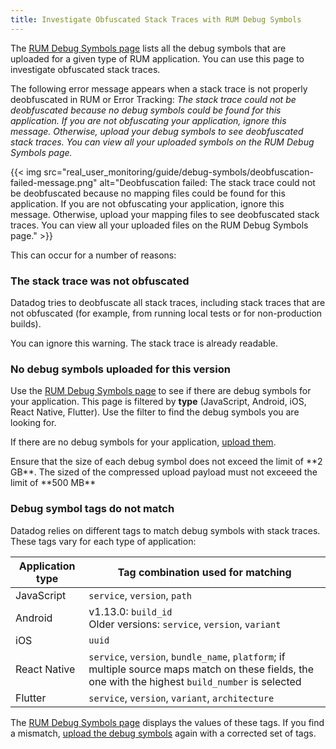 ```yaml
---
title: Investigate Obfuscated Stack Traces with RUM Debug Symbols
---
```


The [RUM Debug Symbols page][1] lists all the debug symbols that are uploaded for a given type of RUM application. You can use this page to investigate obfuscated stack traces.

The following error message appears when a stack trace is not properly deobfuscated in RUM or Error Tracking: _The stack trace could not be deobfuscated because no debug symbols could be found for this application. If you are not obfuscating your application, ignore this message. Otherwise, upload your debug symbols to see deobfuscated stack traces. You can view all your uploaded symbols on the RUM Debug Symbols page._

{{< img src="real_user_monitoring/guide/debug-symbols/deobfuscation-failed-message.png" alt="Deobfuscation failed: The stack trace could not be deobfuscated because no mapping files could be found for this application. If you are not obfuscating your application, ignore this message. Otherwise, upload your mapping files to see deobfuscated stack traces. You can view all your uploaded files on the RUM Debug Symbols page." >}}

This can occur for a number of reasons:

### The stack trace was not obfuscated

Datadog tries to deobfuscate all stack traces, including stack traces that are not obfuscated (for example, from running local tests or for non-production builds).

You can ignore this warning. The stack trace is already readable.

### No debug symbols uploaded for this version

Use the [RUM Debug Symbols page][1] to see if there are debug symbols for your application. This page is filtered by **type** (JavaScript, Android, iOS, React Native, Flutter). Use the filter to find the debug symbols you are looking for.

If there are no debug symbols for your application, [upload them][2].

<div class="alert alert-warning">
Ensure that the size of each debug symbol does not exceed the limit of **2 GB**.
The sized of the compressed upload payload must not exceeed the limit of **500 MB** 
</div>

### Debug symbol tags do not match

Datadog relies on different tags to match debug symbols with stack traces. These tags vary for each type of application:

| Application type | Tag combination used for matching |
| ---- | ---- |
| JavaScript | `service`, `version`, `path`|
| Android | v1.13.0: `build_id`<br/> Older versions: `service`, `version`, `variant`|
| iOS | `uuid` |
| React Native | `service`, `version`, `bundle_name`, `platform`; if multiple source maps match on these fields, the one with the highest `build_number` is selected |
| Flutter | `service`, `version`, `variant`, `architecture` |

The [RUM Debug Symbols page][1] displays the values of these tags. If you find a mismatch, [upload the debug symbols][2] again with a corrected set of tags.



[1]: https://app.datadoghq.com/source-code/setup/rum
[2]: /real_user_monitoring/error_tracking/mobile/android/?tab=us#upload-your-mapping-file